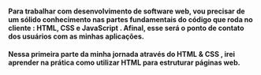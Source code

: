 #### Para trabalhar com desenvolvimento de software web, vou precisar de um sólido conhecimento nas partes fundamentais do código que roda no cliente : HTML, CSS e JavaScript . Afinal, esse será o ponto de contato dos usuários com as minhas aplicações.

#### Nessa primeira parte da minha jornada através do HTML & CSS , irei aprender na prática como utilizar HTML para estruturar páginas web.
